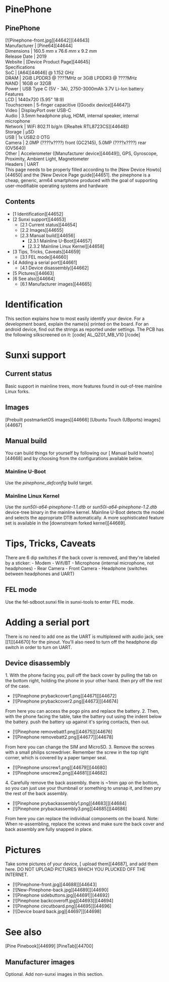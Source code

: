 # PinePhone
PinePhone  
---  
[![Pinephone-front.jpg][44642]][44643]  
Manufacturer |  [Pine64][44644]  
Dimensions |  160.5 _mm_ x 76.6 _mm_ x 9.2 _mm_  
Release Date |  2019   
Website |  [Device Product Page][44645]  
Specifications   
SoC |  [A64][44646] @ 1.152 GHz   
DRAM |  2GiB LPDDR3 @ ????MHz or 3GiB LPDDR3 @ ????MHz   
NAND |  16GB or 32GB   
Power |  USB Type C (5V - 3A), 2750-3000mAh 3.7V Li-Ion battery   
Features   
LCD |  1440x720 (5.95" 18:9)   
Touchscreen |  5-finger capacitive ([Goodix device][44647])   
Video |  DisplayPort over USB-C   
Audio |  3.5mm headphone plug, HDMI, internal speaker, internal microphone   
Network |  WiFi 802.11 b/g/n ([Realtek RTL8723CS][44648])   
Storage |  µSD   
USB |  1x USB2.0 OTG   
Camera |  2.0MP (????x????) front (GC2145), 5.0MP (????x????) rear (OV5640)   
Other |  Accelerometer ([Manufacturer device][44649]), GPS, Gyroscope, Proximity, Ambient Light, Magnetometer   
Headers |  UART   
This page needs to be properly filled according to the [New Device Howto][44650] and the [New Device Page guide][44651].
the pinephone is a cheap, generic, arm64 smartphone produced with the goal of supporting user-modifiable operating systems and hardware 
## Contents
  * [1 Identification][44652]
  * [2 Sunxi support][44653]
    * [2.1 Current status][44654]
    * [2.2 Images][44655]
    * [2.3 Manual build][44656]
      * [2.3.1 Mainline U-Boot][44657]
      * [2.3.2 Mainline Linux Kernel][44658]
  * [3 Tips, Tricks, Caveats][44659]
    * [3.1 FEL mode][44660]
  * [4 Adding a serial port][44661]
    * [4.1 Device disassembly][44662]
  * [5 Pictures][44663]
  * [6 See also][44664]
    * [6.1 Manufacturer images][44665]

# Identification
This section explains how to most easily identify your device. For a development board, explain the name(s) printed on the board. For an android device, find out the strings as reported under settings.
The PCB has the following silkscreened on it: 
[code] 
    AL_QZ01_MB_V10
[/code]
# Sunxi support
## Current status
Basic support in mainline trees, more features found in out-of-tree mainline Linux forks. 
## Images
[Prebuilt postmarketOS images][44666] [Ubuntu Touch (UBports) images][44667]
## Manual build
You can build things for yourself by following our [ Manual build howto][44668] and by choosing from the configurations available below. 
### Mainline U-Boot
Use the _pinephone_defconfig_ build target. 
### Mainline Linux Kernel
Use the _sun50i-a64-pinephone-1.1.dtb_ or _sun50i-a64-pinephone-1.2.dtb_ device-tree binary in the mainline kernel. Mainline U-Boot detects the model and selects the appropriate DTB automatically. 
A more sophisticated feature set is available in the [downstream forked kernel][44669]. 
# Tips, Tricks, Caveats
There are 6 dip switches if the back cover is removed, and they're labeled by a sticker: 
\- Modem \- Wifi/BT \- Microphone (internal microphone, not headphones) \- Rear Camera \- Front Camera \- Headphone (switches between headphones and UART) 
## FEL mode
Use the fel-sdboot.sunxi file in sunxi-tools to enter FEL mode. 
# Adding a serial port
There is no need to add one as the UART is multiplexed with audio jack, see [[1]][44670] for the pinout. 
You'll also need to turn off the headphone dip switch in order to turn on UART. 
## Device disassembly
1\. With the phone facing you, pull off the back cover by pulling the tab on the bottom right, holding the phone in your other hand. then pry off the rest of the case. 
  * [![Pinephone prybackcover1.png][44671]][44672]
  * [![Pinephone prybackcover2.png][44673]][44674]

From here you can access the pogo pins and replace the battery. 
2\. Then, with the phone facing the table, take the battery out using the indent below the battery. push the battery up against it's spring contacts, then out. 
  * [![Pinephone removebatt1.png][44675]][44676]
  * [![Pinephone removebatt2.png][44677]][44678]

From here you can change the SIM and MicroSD. 
3\. Remove the screws with a small philips screwdriver. Remember the screw in the top right corner, which is covered by a paper tamper seal. 
  * [![Pinephone unscrew1.png][44679]][44680]
  * [![Pinephone unscrew2.png][44681]][44682]

4\. Carefully remove the back assembly. there is ~1mm gap on the bottom, so you can just use your thumbnail or something to unsnap it, and then pry the rest of the back assembly. 
  * [![Pinephone prybackassembly1.png][44683]][44684]
  * [![Pinephone prybackassembly3.png][44685]][44686]

From here you can replace the individual components on the board. 
Note: When re-assembling, replace the screws and make sure the back cover and back assembly are fully snapped in place. 
# Pictures
Take some pictures of your device, [ upload them][44687], and add them here. DO NOT UPLOAD PICTURES WHICH YOU PLUCKED OFF THE INTERNET.
  * [![Pinephone-front.jpg][44688]][44643]
  * [![New-Pinephone-back.jpg][44689]][44690]
  * [![Pinephone sidebuttons.jpg][44691]][44692]
  * [![Pinephone backcoveroff.jpg][44693]][44694]
  * [![Pinephone circutboard.png][44695]][44696]
  * [![Device board back.jpg][44697]][44698]

# See also
[Pine Pinebook][44699]
[PineTab][44700]
## Manufacturer images
Optional. Add non-sunxi images in this section.
